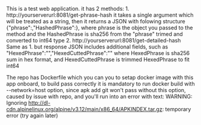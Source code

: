 This is a test web application.
it has 2 methods:
	1. http://yourserverurl:8081/get-phrase-hash
	   it takes a single argument which will be treated as a string, then it returns a JSON with folowing structure
	   {"phrase":,"HashedPhrase":}, where phrase is the object you passed to the method and the HashedPhrase is sha256 
	   from the "phrase" trimed and converted to int64 type
	2. http://yourserverurl:8081/get-detailed-hash
	   Same as 1. but response JSON includes additional fields, such as "HexedPhrase":"","HexedCuttedPhrase":""
	   where HexedPhrase is sha256 sum in hex format, and HexedCuttedPhrase is trimmed HexedPhrase to fit int64
		

The repo has Dockerfile which you can you to setap docker image with this app onboard,
to build pass correctly it is mandatory to run docker build with --network=host option, since apk add git won't pass without this option, caused by issue 
with repo, and you'll run into an error with text:
WARNING: Ignoring http://dl-cdn.alpinelinux.org/alpine/v3.12/main/x86_64/APKINDEX.tar.gz: temporary error (try again later)
